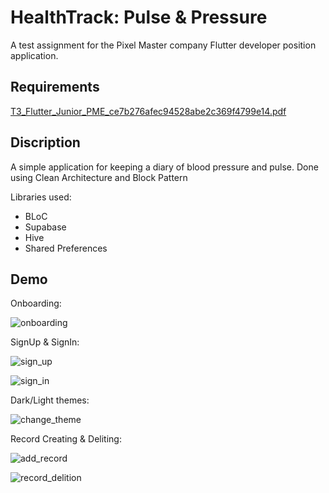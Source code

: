 # HealthTrack: Pulse & Pressure

A test assignment for the Pixel Master company Flutter developer position application.

## Requirements

[ТЗ_Flutter_Junior_PME_ce7b276afec94528abe2c369f4799e14.pdf](https://github.com/YehorAltShuler/pixel_master_test_app/files/14608533/_Flutter_Junior_PME_ce7b276afec94528abe2c369f4799e14.pdf)

## Discription

A simple application for keeping a diary of blood pressure and pulse. Done using Clean Architecture and Block Pattern

Libraries used: 
- BLoC
- Supabase
- Hive
- Shared Preferences

## Demo

Onboarding:

![onboarding](https://github.com/YehorAltShuler/pixel_master_test_app/assets/107608882/7b29bbb7-3a84-4dca-b3ee-cbf89e2f532f)

SignUp & SignIn:

![sign_up](https://github.com/YehorAltShuler/pixel_master_test_app/assets/107608882/1878dda0-51e8-424d-adb9-2a5f35be00e3)

![sign_in](https://github.com/YehorAltShuler/pixel_master_test_app/assets/107608882/37008620-c9cf-43ef-b1d6-530e652d4e5d)

Dark/Light themes:

![change_theme](https://github.com/YehorAltShuler/pixel_master_test_app/assets/107608882/40b7fbed-d6c0-4f77-92e1-6e132a8c0dff)

Record Creating & Deliting:

![add_record](https://github.com/YehorAltShuler/pixel_master_test_app/assets/107608882/f2de36ad-f696-4bf7-b0bd-a7015a69c66e)

![record_delition](https://github.com/YehorAltShuler/pixel_master_test_app/assets/107608882/f3f56254-cf4c-459d-afcb-a5c1e16807d3)
